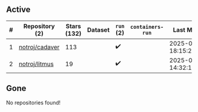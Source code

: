 ## Active
| # | Repository (2) | Stars (132) | Dataset | `run` (2) | `containers-run` | Last Modified |
| --- | --- | --- | --- | --- | --- | --- |
| 1 | [notroj/cadaver](https://github.com/notroj/cadaver) | 113 |  | :heavy_check_mark: |  | 2025-06-30 18:15:20+00:00 |
| 2 | [notroj/litmus](https://github.com/notroj/litmus) | 19 |  | :heavy_check_mark: |  | 2025-06-30 14:32:14+00:00 |

## Gone
No repositories found!
